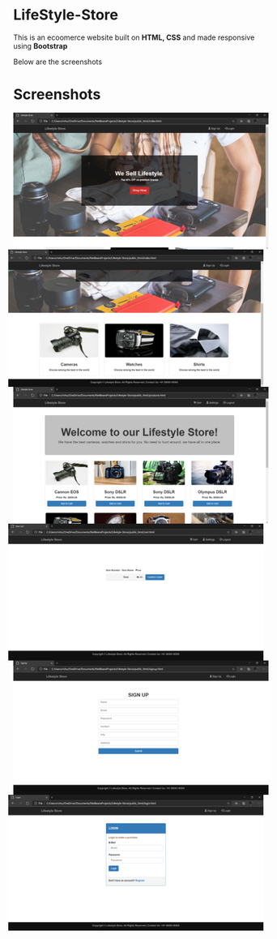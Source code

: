 # LifeStyle-Store

This is an ecoomerce website built on <strong>HTML, CSS</strong> and made responsive using <strong>Bootstrap</strong>

Below are the screenshots 
# Screenshots
<img src="Screenshots/image1.png"     alt="Image 1"     style="float: left; margin-right: 10px;" />
<img src="Screenshots/image2.png"     alt="Image 2"     style="float: right; margin-right: 10px;" />
<br><br>
<img src="Screenshots/image3.png"     alt="Image 3"     style="float: left; margin-right: 10px;" />
<img src="Screenshots/image4.png"     alt="Image 4"     style="float: right; margin-right: 10px;" />
<br><br>
<img src="Screenshots/image5.png"     alt="Image 5"     style="float: left; margin-right: 10px;" />
<img src="Screenshots/image6.png"     alt="Image 6"     style="float: right; margin-right: 10px;" />
